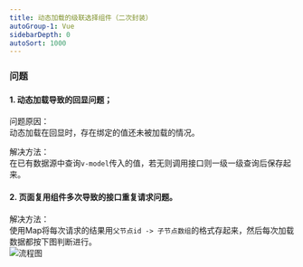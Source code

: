 ```yaml
---
title: 动态加载的级联选择组件（二次封装）
autoGroup-1: Vue
sidebarDepth: 0
autoSort: 1000
---
```


### 问题

#### 1. 动态加载导致的回显问题；  
问题原因：  
动态加载在回显时，存在绑定的值还未被加载的情况。  

解决方法：  
在已有数据源中查询`v-model`传入的值，若无则调用接口则一级一级查询后保存起来。

#### 2. 页面复用组件多次导致的接口重复请求问题。  
解决方法：  
使用Map将每次请求的结果用`父节点id -> 子节点数组`的格式存起来，然后每次加载数据都按下图判断进行。    
![流程图](@assets/img/dynamic-loading-cascader.png)